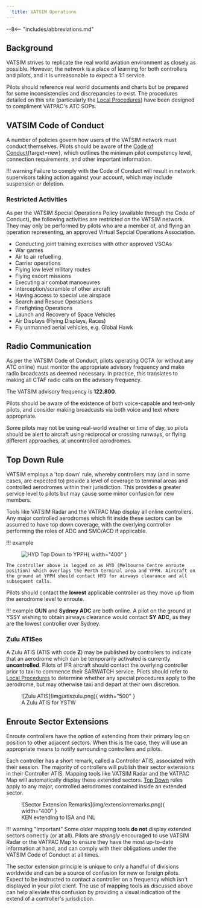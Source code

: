 ```yaml
---
  title: VATSIM Operations
---
```


--8<-- "includes/abbreviations.md"

## Background
VATSIM strives to replicate the real world aviation environment as closely as possible. However, the network is a place of learning for both controllers and pilots, and it is unreasonable to expect a 1:1 service.

Pilots should reference real world documents and charts but be prepared for some inconsistencies and discrepancies to exist. The procedures detailed on this site (particularly the [Local Procedures](../local-procedures/)) have been designed to compliment VATPAC's ATC SOPs.

## VATSIM Code of Conduct
A number of policies govern how users of the VATSIM network must conduct themselves. Pilots should be aware of the [Code of Conduct](https://vatsim.net/docs/policy/code-of-conduct){target=new}, which outlines the minimum pilot competency level, connection requirements, and other important information.

!!! warning
    Failure to comply with the Code of Conduct will result in network supervisors taking action against your account, which may include suspension or deletion.

### Restricted Activities
As per the VATSIM Special Operations Policy (available through the Code of Conduct), the following activities are restricted on the VATSIM network. They may only be performed by pilots who are a member of, and flying an operation representing, an approved Virtual Sepcial Operations Association.

- Conducting joint training exercises with other approved VSOAs
- War games
- Air to air refuelling
- Carrier operations
- Flying low level military routes
- Flying escort missions
- Executing air combat manoeuvres
- Interception/scramble of other aircraft
- Having access to special use airspace
- Search and Rescue Operations
- Firefighting Operations
- Launch and Recovery of Space Vehicles
- Air Displays (Flying Displays, Races)
- Fly unmanned aerial vehicles, e.g. Global Hawk

## Radio Communication
As per the VATSIM Code of Conduct, pilots operating OCTA (or without any ATC online) must monitor the appropriate advisory frequency and make radio broadcasts as deemed necessary. In practice, this translates to making all CTAF radio calls on the advisory frequency.

The VATSIM advisory frequency is **122.800**.

Pilots should be aware of the existence of both voice-capable and text-only pilots, and consider making broadcasts via both voice and text where appropriate.

Some pilots may not be using real-world weather or time of day, so pilots should be alert to aircraft using reciprocal or crossing runways, or flying different approaches, at uncontrolled aerodromes.

## Top Down Rule
VATSIM employs a 'top down' rule, whereby controllers may (and in some cases, are expected to) provide a level of coverage to terminal areas and controlled aerodromes within their jurisdiction. This provides a greater service level to pilots but may cause some minor confusion for new members.

Tools like VATSIM Radar and the VATPAC Map display all online controllers. Any major controlled aerodromes which fit inside these sectors can be assumed to have top down coverage, with the overlying controller performing the roles of ADC and SMC/ACD if applicable.

!!! example
    <figure markdown> 
    ![HYD Top Down to YPPH](img/topdownhyd.png){ width="400" }
    </figure>

    The controller above is logged on as HYD (Melbourne Centre enroute position) which overlays the Perth terminal area and YPPH. Aircraft on the ground at YPPH should contact HYD for airways clearance and all subsequent calls.

Pilots should contact the **lowest** applicable controller as they move up from the aerodrome level to enroute.

!!! example
    **GUN** and **Sydney ADC** are both online. A pilot on the ground at YSSY wishing to obtain airways clearance would contact **SY ADC**, as they are the lowest controller over Sydney.

### Zulu ATISes
A Zulu ATIS (ATIS with code **Z**) may be published by controllers to indicate that an aerodrome which can be temporarily activated is currently **uncontrolled**. Pilots of IFR aircraft should contact the overlying controller prior to taxi to commence their SARWATCH service. Pilots should refer to [Local Procedures](../local-procedures/) to determine whether any special procedures apply to the aerodrome, but may otherwise taxi and depart at their own discretion.

<figure markdown> 
![Zulu ATIS](img/atiszulu.png){ width="500" }
<figcaption>A Zulu ATIS for YSTW</figcaption>
</figure>


## Enroute Sector Extensions
Enroute controllers have the option of extending from their primary log on position to other adjacent sectors. When this is the case, they will use an appropriate means to notify surrounding controllers and pilots.

Each controller has a short remark, called a Controller ATIS, associated with their session. The majority of controllers will publish their sector extensions in their Controller ATIS. Mapping tools like VATSIM Radar and the VATPAC Map will automatically display these extended sectors. [Top Down](#top-down-rule) rules apply to any major, controlled aerodromes contained inside an extended sector.

<figure markdown> 
![Sector Extension Remarks](img/extensionremarks.png){ width="400" }
<figcaption>KEN extending to ISA and INL</figcaption>
</figure>

!!! warning "Important"
    Some older mapping tools **do not** display extended sectors correctly (or at all). Pilots are *strongly* encouraged to use VATSIM Radar or the VATPAC Map to ensure they have the most up-to-date information at hand, and can comply with their obligations under the VATSIM Code of Conduct at all times.

The sector extension principle is unique to only a handful of divisions worldwide and can be a source of confusion for new or foreign pilots. Expect to be instructed to contact a controller on a frequency which isn't displayed in your pilot client. The use of mapping tools as discussed above can help alleviate this confusion by providing a visual indication of the extend of a controller's jurisdiction.